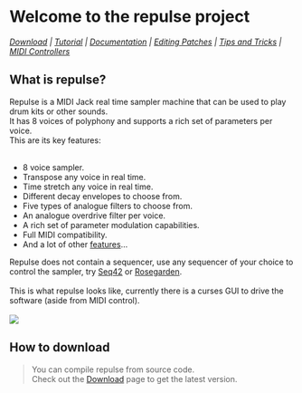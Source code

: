# Welcome to the repulse project #

_[Download](Download.md) | [Tutorial](Tutorial.md) | [Documentation](Documentation.md) | [Editing Patches](EditingPatches.md) | [Tips and Tricks](TipsAndTricks.md) | [MIDI Controllers](Controllers.md)_

## What is repulse? ##
Repulse is a MIDI Jack real time sampler machine that can be used to play drum kits or other sounds.<br>
It has 8 voices of polyphony and supports a rich set of parameters per voice.<br>
This are its key features:<br>
<br>
<ul><li>8 voice sampler.<br>
</li><li>Transpose any voice in real time.<br>
</li><li>Time stretch any voice in real time.<br>
</li><li>Different decay envelopes to choose from.<br>
</li><li>Five types of analogue filters to choose from.<br>
</li><li>An analogue overdrive filter per voice.<br>
</li><li>A rich set of parameter modulation capabilities.<br>
</li><li>Full MIDI compatibility.<br>
</li><li>And a lot of other <a href='TipsAndTricks.md'>features</a>...</li></ul>

Repulse does not contain a sequencer, use any sequencer of your choice to control the sampler, try <a href='http://www.filter24.org/seq24'>Seq42</a> or <a href='http://www.rosegardenmusic.com'>Rosegarden</a>.<br>
<br>
This is what repulse looks like, currently there is a curses GUI to drive the software (aside from MIDI control).<br><br>
<img src='http://img219.imageshack.us/img219/8738/screenv001.png' />

<h2>How to download</h2>

<blockquote>You can compile repulse from source code.<br>
Check out the <a href='Download.md'>Download</a> page to get the latest version.